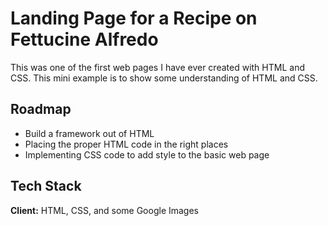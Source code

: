 
# Landing Page for a Recipe on Fettucine Alfredo

This was one of the first web pages I have ever created with HTML and CSS. This mini example is to show some understanding of HTML and CSS. 


## Roadmap

- Build a framework out of HTML 
- Placing the proper HTML code in the right places 
- Implementing CSS code to add style to the basic web page

## Tech Stack

**Client:** HTML, CSS, and some Google Images

